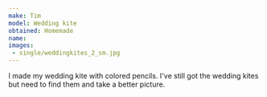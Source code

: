 ```yaml
---
make: Tim
model: Wedding kite
obtained: Homemade
name:
images:
 - single/weddingkites_2_sm.jpg
---
```


I made my wedding kite with colored pencils.
I've still got the wedding kites but need to find them and take a better picture.
